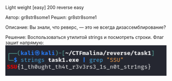 Light weight [easy]
200
reverse easy

Автор: gr8str8some1
Решил: gr8str8some1

Описание: Вы знали, что реверс, — это не всегда дизассемблирование?

Решение:
Воспользоваться утилитой strings и посмотреть строки. Флаг зашит напрямую:
![img.png](images/img.png)